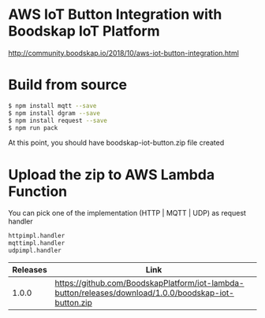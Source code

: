 # AWS IoT Button Integration with Boodskap IoT Platform

http://community.boodskap.io/2018/10/aws-iot-button-integration.html

# Build from source
```sh
$ npm install mqtt --save
$ npm install dgram --save
$ npm install request --save
$ npm run pack
```

At this point, you should have boodskap-iot-button.zip file created

# Upload the zip to AWS Lambda Function

You can pick one of the implementation (HTTP | MQTT | UDP) as request handler

```sh
httpimpl.handler
mqttimpl.handler
udpimpl.handler
```

| Releases | Link |
| ------ | ------ |
| 1.0.0 | https://github.com/BoodskapPlatform/iot-lambda-button/releases/download/1.0.0/boodskap-iot-button.zip|
